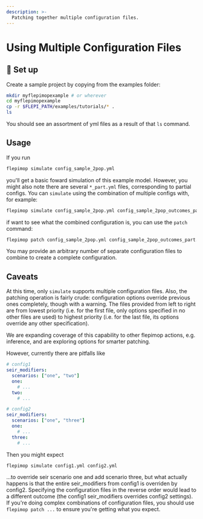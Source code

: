 ```yaml
---
description: >-
  Patching together multiple configuration files.
---
```


# Using Multiple Configuration Files

## 🧱 Set up

Create a sample project by copying from the examples folder:

```bash
mkdir myflepimopexample # or wherever
cd myflepimopexample
cp -r $FLEPI_PATH/examples/tutorials/* .
ls
```

You should see an assortment of yml files as a result of that `ls` command.

## Usage

If you run

```bash
flepimop simulate config_sample_2pop.yml
```

you'll get a basic foward simulation of this example model. However, you might also note there are several `*_part.yml` files, corresponding to partial configs. You can `simulate` using the combination of multiple configs with, for example:

```bash
flepimop simulate config_sample_2pop.yml config_sample_2pop_outcomes_part.yml
```

if want to see what the combined configuration is, you can use the `patch` command:

```bash
flepimop patch config_sample_2pop.yml config_sample_2pop_outcomes_part.yml
```

You may provide an arbitrary number of separate configuration files to combine to create a complete configuration.

## Caveats

At this time, only `simulate` supports multiple configuration files. Also, the patching operation is fairly crude: configuration options override previous ones completely, though with a warning. The files provided from left to right are from lowest priority (i.e. for the first file, only options specified in no other files are used) to highest priority (i.e. for the last file, its options override any other specification).

We are expanding coverage of this capability to other flepimop actions, e.g. inference, and are exploring options for smarter patching.

However, currently there are pitfalls like

```yaml
# config1
seir_modifiers:
  scenarios: ["one", "two"]
  one:
    # ...
  two:
    # ...
```

```yaml
# config2
seir_modifiers:
  scenarios: ["one", "three"]
  one:
    # ...
  three:
    # ...
```

Then you might expect

```bash
flepimop simulate config1.yml config2.yml
```

...to override seir scenario one and add scenario three, but what actually happens is that the entire seir_modifiers from config1 is overriden by config2. Specifying the configuration files in the reverse order would lead to a different outcome (the config1 seir_modifiers overrides config2 settings). If you're doing complex combinations of configuration files, you should use `flepimop patch ...` to ensure you're getting what you expect.
